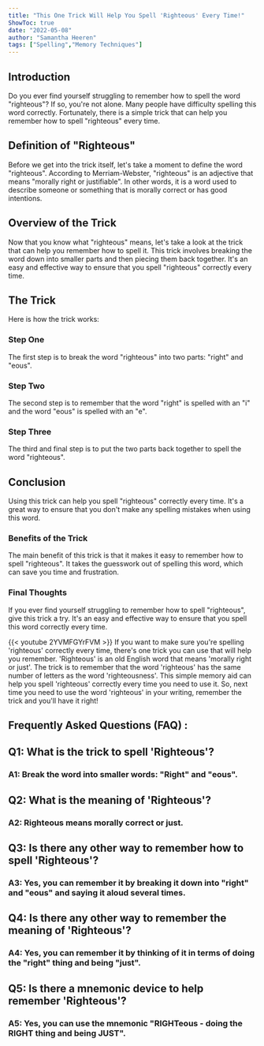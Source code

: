 ```yaml
---
title: "This One Trick Will Help You Spell 'Righteous' Every Time!"
ShowToc: true 
date: "2022-05-08"
author: "Samantha Heeren" 
tags: ["Spelling","Memory Techniques"]
---
```

## Introduction

Do you ever find yourself struggling to remember how to spell the word "righteous"? If so, you're not alone. Many people have difficulty spelling this word correctly. Fortunately, there is a simple trick that can help you remember how to spell "righteous" every time. 

## Definition of "Righteous"

Before we get into the trick itself, let's take a moment to define the word "righteous". According to Merriam-Webster, "righteous" is an adjective that means "morally right or justifiable". In other words, it is a word used to describe someone or something that is morally correct or has good intentions. 

## Overview of the Trick

Now that you know what "righteous" means, let's take a look at the trick that can help you remember how to spell it. This trick involves breaking the word down into smaller parts and then piecing them back together. It's an easy and effective way to ensure that you spell "righteous" correctly every time. 

## The Trick

Here is how the trick works: 

### Step One

The first step is to break the word "righteous" into two parts: "right" and "eous". 

### Step Two

The second step is to remember that the word "right" is spelled with an "i" and the word "eous" is spelled with an "e". 

### Step Three

The third and final step is to put the two parts back together to spell the word "righteous". 

## Conclusion

Using this trick can help you spell "righteous" correctly every time. It's a great way to ensure that you don't make any spelling mistakes when using this word. 

### Benefits of the Trick

The main benefit of this trick is that it makes it easy to remember how to spell "righteous". It takes the guesswork out of spelling this word, which can save you time and frustration. 

### Final Thoughts

If you ever find yourself struggling to remember how to spell "righteous", give this trick a try. It's an easy and effective way to ensure that you spell this word correctly every time.

{{< youtube 2YVMFGYrFVM >}} 
If you want to make sure you're spelling 'righteous' correctly every time, there's one trick you can use that will help you remember. 'Righteous' is an old English word that means 'morally right or just'. The trick is to remember that the word 'righteous' has the same number of letters as the word 'righteousness'. This simple memory aid can help you spell 'righteous' correctly every time you need to use it. So, next time you need to use the word 'righteous' in your writing, remember the trick and you'll have it right!

## Frequently Asked Questions (FAQ) :
<h2>Q1: What is the trick to spell 'Righteous'?</h2>

<h3>A1: Break the word into smaller words: "Right" and "eous".</h3>

<h2>Q2: What is the meaning of 'Righteous'?</h2>

<h3>A2: Righteous means morally correct or just.</h3>

<h2>Q3: Is there any other way to remember how to spell 'Righteous'?</h2>

<h3>A3: Yes, you can remember it by breaking it down into "right" and "eous" and saying it aloud several times.</h3>

<h2>Q4: Is there any other way to remember the meaning of 'Righteous'?</h2>

<h3>A4: Yes, you can remember it by thinking of it in terms of doing the "right" thing and being "just".</h3>

<h2>Q5: Is there a mnemonic device to help remember 'Righteous'?</h2>

<h3>A5: Yes, you can use the mnemonic "RIGHTeous - doing the RIGHT thing and being JUST".</h3>





